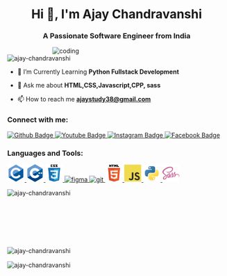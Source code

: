 <!-- <h1 align="center">Hi 👋, I'm Ajay Chandravanshi</h1>

- 🔭 I’m currently working on multi page website
- 🌱 I’m currently learning Frontend
- 💬 Ask me anything about My project 
- 📫 How to reach me: ajaystudy38@gmail.com

  
### Connect with me:
<div id="badges">
  <a href="https://github.com/ajay-chandravanshi">
    <img src="https://img.shields.io/badge/Github-white?style=for-the-badge&logo=Github&logoColor=black" alt="Github Badge"/>
  </a>
  <a href="https://youtube.com/@ajayvlogs06?si=td55tsYhzyNGaNKi">
    <img src="https://img.shields.io/badge/YouTube-red?style=for-the-badge&logo=youtube&logoColor=white" alt="Youtube Badge"/>
  </a>
   <a href="https://www.instagram.com/_ll.ajay.ll_/">
    <img src="https://img.shields.io/badge/Instagram-purple?style=for-the-badge&logo=instagram&logoColor=white" alt="Instagram Badge"/>
  </a>
   <a href="https://www.facebook.com/profile.php?id=61564276943666">
    <img src="https://img.shields.io/badge/Facebook-blue?style=for-the-badge&logo=facebook&logoColor=white" alt="Facebook Badge"/>
  </a>
   <a href="https://twitter.com/axiftaj">
    <img src="https://img.shields.io/badge/Twitter-blue?style=for-the-badge&logo=twitter&logoColor=white" alt="Twitter Badge"/>
  </a>
</div>

### Languages and Tools:
[![My Skills](https://skillicons.dev/icons?i=flutter,dart,firebase,github,git,postman,figma,xd&perline=5)](https://skillicons.dev)

![Ajay Chandravanshi GitHub stats](https://github-readme-stats.vercel.app/api?username=ajay-chandravanshi&show_icons=true&theme=dark)

![Top Langs](https://github-readme-stats.vercel.app/api/top-langs/?username=axiftaj&theme=dark)


<br>
⭐️ From [ajay chandravanshi](https://github.com/ajay-chandravanshi) 
-->

<h1 align="center">Hi 👋, I'm Ajay Chandravanshi</h1>
<h3 align="center">A Passionate Software Engineer from India</h3>

<img src="https://i.pinimg.com/originals/91/6b/1c/916b1c0b9788ad87b9ccdfc71bbdadf3.gif" alt="coding" width="400px"
    align="right">

<p align="left"> <img
        src="https://komarev.com/ghpvc/?username=ajay-chandravanshi&label=Profile%20views&color=0e75b6&style=flat"
        alt="ajay-chandravanshi" / width="180px"> </p>

- 🌱 I’m Currently Learning **Python Fullstack Development**

- 💬 Ask me about **HTML,CSS,Javascript,CPP, sass**

- 📫 How to reach me **ajaystudy38@gmail.com**

<h3 align="left">Connect with me:</h3>
<p align="left">
<!--     <a href="https://fb.com/ajay chandravanshi" target="blank"><img align="center"
            src="https://raw.githubusercontent.com/rahuldkjain/github-profile-readme-generator/master/src/images/icons/Social/facebook.svg"
            alt="ajay chandravanshi" height="30" width="40" /></a>
    <a href="https://instagram.com/__ll.ajay.ll__" target="blank"><img align="center"
            src="https://raw.githubusercontent.com/rahuldkjain/github-profile-readme-generator/master/src/images/icons/Social/instagram.svg"
            alt="__ll.ajay.ll__" height="30" width="40" /></a>
    <a href="https://www.youtube.com/c/ajay chandravanshi vlogs" target="blank"><img align="center"
            src="https://raw.githubusercontent.com/rahuldkjain/github-profile-readme-generator/master/src/images/icons/Social/youtube.svg"
            alt="ajay chandravanshi vlogs" height="30" width="40" /></a> -->
  <a href="https://github.com/ajay-chandravanshi">
    <img src="https://img.shields.io/badge/Github-white?style=for-the-badge&logo=Github&logoColor=black" alt="Github Badge"/>
  </a>
  <a href="https://youtube.com/@ajayvlogs06?si=td55tsYhzyNGaNKi">
    <img src="https://img.shields.io/badge/YouTube-red?style=for-the-badge&logo=youtube&logoColor=white" alt="Youtube Badge"/>
  </a>
   <a href="https://www.instagram.com/_ll.ajay.ll_/">
    <img src="https://img.shields.io/badge/Instagram-purple?style=for-the-badge&logo=instagram&logoColor=white" alt="Instagram Badge"/>
  </a>
   <a href="https://www.facebook.com/profile.php?id=61564276943666">
    <img src="https://img.shields.io/badge/Facebook-blue?style=for-the-badge&logo=facebook&logoColor=white" alt="Facebook Badge"/>
  </a>
</p>

<h3 align="left">Languages and Tools:</h3>
<p align="left"> <a href="https://www.cprogramming.com/" target="_blank" rel="noreferrer"> <img
            src="https://raw.githubusercontent.com/devicons/devicon/master/icons/c/c-original.svg" alt="c" width="40"
            height="40" /> </a> <a href="https://www.w3schools.com/cpp/" target="_blank" rel="noreferrer"> <img
            src="https://raw.githubusercontent.com/devicons/devicon/master/icons/cplusplus/cplusplus-original.svg"
            alt="cplusplus" width="40" height="40" /> </a> <a href="https://www.w3schools.com/css/" target="_blank"
        rel="noreferrer"> <img
            src="https://raw.githubusercontent.com/devicons/devicon/master/icons/css3/css3-original-wordmark.svg"
            alt="css3" width="40" height="40" /> </a> <a href="https://www.figma.com/" target="_blank" rel="noreferrer">
        <img src="https://www.vectorlogo.zone/logos/figma/figma-icon.svg" alt="figma" width="40" height="40" /> </a> <a
        href="https://git-scm.com/" target="_blank" rel="noreferrer"> <img
            src="https://www.vectorlogo.zone/logos/git-scm/git-scm-icon.svg" alt="git" width="40" height="40" /> </a> <a
        href="https://www.w3.org/html/" target="_blank" rel="noreferrer"> <img
            src="https://raw.githubusercontent.com/devicons/devicon/master/icons/html5/html5-original-wordmark.svg"
            alt="html5" width="40" height="40" /> </a> <a href="https://developer.mozilla.org/en-US/docs/Web/JavaScript"
        target="_blank" rel="noreferrer"> <img
            src="https://raw.githubusercontent.com/devicons/devicon/master/icons/javascript/javascript-original.svg"
            alt="javascript" width="40" height="40" /> </a> <a href="https://www.python.org" target="_blank"
        rel="noreferrer"> <img
            src="https://raw.githubusercontent.com/devicons/devicon/master/icons/python/python-original.svg"
            alt="python" width="40" height="40" /> </a> <a href="https://sass-lang.com" target="_blank"
        rel="noreferrer"> <img
            src="https://raw.githubusercontent.com/devicons/devicon/master/icons/sass/sass-original.svg" alt="sass"
            width="40" height="40" /> </a> </p>

<p><img align="left"
        src="https://github-readme-stats.vercel.app/api/top-langs?username=ajay-chandravanshi&show_icons=true&locale=en&layout=compact"
        alt="ajay-chandravanshi" /></p>
        <br><br><br><br><br><br><br>
<p><img 
        src="https://github-readme-stats.vercel.app/api?username=ajay-chandravanshi&show_icons=true&locale=en"
        alt="ajay-chandravanshi" /></p>

<p><img align="center" src="https://github-readme-streak-stats.herokuapp.com/?user=ajay-chandravanshi&"
        alt="ajay-chandravanshi" /></p>
